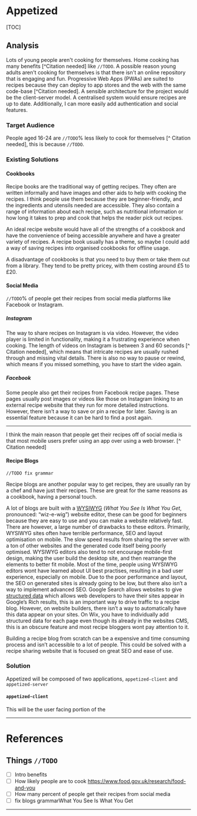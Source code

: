 # Appetized

[TOC]

## Analysis

Lots of young people aren't cooking for themselves. Home cooking has many benefits [^Citation needed] like `//TODO`. A possible reason young adults aren't cooking for themselves is that there isn't an online repository that is engaging and fun. Progressive Web Apps (PWAs) are suited to recipes because they can deploy to app stores and the web with the same code-base [^Citation needed]. A sensible architecture for the project would be the client-server model. A centralised system would ensure recipes are up to date. Additionally, I can more easily add authentication and social features. 

### Target Audience

 People aged 16-24 are `//TODO`% less likely to cook for themselves [^ Citation needed], this is because `//TODO`.

### Existing Solutions

#### Cookbooks

Recipe books are the traditional way of getting recipes. They often are written informally and have images and other aids to help with cooking the recipes. I think people use them because they are beginner-friendly, and the ingredients and utensils needed are accessible. They also contain a range of information about each recipe, such as nutritional information or how long it takes to prep and cook that helps the reader pick out recipes.

An ideal recipe website would have all of the strengths of a cookbook and have the convenience of being accessible anywhere and have a greater variety of recipes. A recipe book usually has a theme, so maybe I could add a way of saving recipes into organised cookbooks for offline usage.

A disadvantage of cookbooks is that you need to buy them or take them out from a library. They tend to be pretty pricey, with them costing around £5 to £20.

#### Social Media

`//TODO`% of people get their recipes from social media platforms like Facebook or Instagram.

##### Instagram

The way to share recipes on Instagram is via video. However, the video player is limited in functionality, making it a frustrating experience when cooking. The length of videos on Instagram is between 3 and 60 seconds [^ Citation needed], which means that intricate recipes are usually rushed through and missing vital details. There is also no way to pause or rewind, which means if you missed something, you have to start the video again. 

##### Facebook

Some people also get their recipes from Facebook recipe pages. These pages usually post images or videos like those on Instagram linking to an external recipe website that they run for more detailed instructions. However, there isn’t a way to save or pin a recipe for later. Saving is an essential feature because it can be hard to find a post again.

---

I think the main reason that people get their recipes off of social media is that most mobile users prefer using an app over using a web browser. [^ Citation needed] 

#### Recipe Blogs

`//TODO fix grammar`

Recipe blogs are another popular way to get recipes, they are usually ran by a chef and have just their recipes. These are great for the same reasons as a cookbook, having a personal touch. 

A lot of blogs are built with a [WYSIWYG][WYSIWYG] (*What You See Is What You Get*, pronounced: “wiz-e-wig”) website editor, these can be good for beginners because they are easy to use and you can make a website relatively fast. There are however, a large  number of drawbacks to these editors. Primarily, WYSIWYG sites often have terrible performance, SEO and layout optimisation on mobile. The slow speed results from sharing the server with a ton of other websites and the generated code itself being poorly optimised. WYSIWYG editors also tend to not encourage mobile-first design, making the user build the desktop site, and then rearrange the elements to better fit mobile. Most of the time, people using WYSIWYG editors wont have learned about UI best practises, resulting in a bad user experience, especially on mobile. Due to the poor performance and layout, the SEO on generated sites is already going to be low, but there also isn’t a way to implement advanced SEO. Google Search allows websites to give [structured data][structured data] which allows web developers to have their sites appear in Google’s Rich results, this is an important way to drive traffic to a recipe blog. However, on website builders, there isn’t a way to automatically have this data appear on your sites. On Wix, you have to individually add structured data for each page even though its already in the websites CMS, this is an obscure feature and most recipe bloggers wont pay attention to it. 

Building a recipe blog from scratch can be a expensive and time consuming process and isn’t accessible to a lot of people. This could be solved with a recipe sharing website that is focused on great SEO and ease of use. 

### Solution

Appetized will be composed of two applications, `appetized-client` and `appetized-server`

#### `appetized-client`

This will be the user facing portion of the 



---

# References

## Things `//TODO`

- [ ] Intro benefits
- [ ] How likely people are to cook https://www.food.gov.uk/research/food-and-you
- [ ] How many percent of people get their recipes from social media
- [ ] fix blogs grammarWhat You See Is What You Get 

---



[capacitor]: https://capacitorjs.com/docs	"Capacitor: Cross-platform Native Runtime for Web Apps"
[WYSIWYG]: https://en.wikipedia.org/wiki/WYSIWYG	"What You See Is What You Get"

[structured data]: https://developers.google.com/search/docs/advanced/structured-data/intro-structured-data	"Understand how structured data works"

